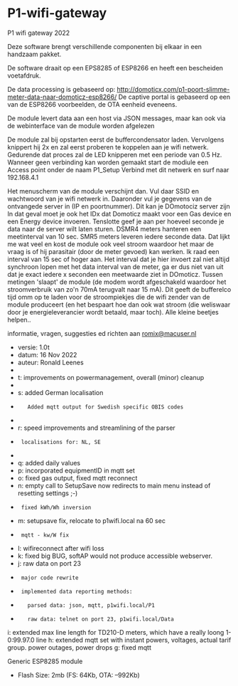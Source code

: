 # P1-wifi-gateway
 
P1 wifi gateway 2022
 
  Deze software brengt verschillende componenten bij elkaar in een handzaam pakket.
  
  De software draait op een EPS8285 of ESP8266 en heeft een bescheiden voetafdruk.
  
  De data processing is gebaseerd op: http://domoticx.com/p1-poort-slimme-meter-data-naar-domoticz-esp8266/
  De captive portal is gebaseerd op een van de ESP8266 voorbeelden, de OTA eenheid eveneens.
 
 De module levert data aan een host via JSON messages, maar kan ook via de webinterface van de module worden afgelezen
 
 De module zal bij opstarten eerst de buffercondensator laden. 
 Vervolgens knippert hij 2x en zal eerst proberen te koppelen aan je wifi netwerk. Gedurende dat proces zal de LED knipperen
 met een periode van 0.5 Hz.
 Wanneer geen verbinding kan worden gemaakt start de modiule een Access point onder de naam P1_Setup
 Verbind met dit netwerk en surf naar 192.168.4.1
 
 Het menuscherm van de module verschijnt dan. Vul daar SSID en wachtwoord van je wifi netwerk in. 
 Daaronder vul je gegevens van de ontvangede server in (IP en poortnummer). Dit kan je DOmotociz server zijn
 In dat geval moet je ook het IDx dat Domoticz maakt voor een Gas device en een Energy device invoeren.
 Tenslotte geef je aan per hoeveel seconde je data naar de server wilt laten sturen.
 DSMR4 meters hanteren een meetinterval van 10 sec. SMR5 meters leveren iedere seconde data. Dat lijkt me wat veel en 
 kost de module ook veel stroom waardoor het maar de vraag is of hij parasitair (door de meter gevoed) kan werken.
 Ik raad een interval van 15 sec of hoger aan. Het interval dat je hier invoert zal niet altijd synchroon lopen met
 het data interval van de meter, ga er dus niet van uit dat je exact iedere x seconden een meetwaarde ziet in DOmoticz. 
 Tussen metingen 'slaapt' de module (de modem wordt afgeschakeld waardoor het stroomverbruik van zo'n 70mA terugvalt naar 15 mA). 
 Dit geeft de bufferelco tijd omm op te laden voor de stroompiekjes die de wifi zender van de module produceert 
 (en het bespaart hoe dan ook wat stroom (die weliswaar door je energieleverancier wordt betaald, maar toch). Alle kleine 
 beetjes helpen..

  informatie, vragen, suggesties ed richten aan romix@macuser.nl 
  
    
 *  versie: 1.0t 
 *  datum:  16 Nov 2022
 *  auteur: Ronald Leenes
 *  
 *  t: improvements on powermanagement, overall (minor) cleanup
 *  
 *  s: added German localisation
 *        Added mqtt output for Swedish specific OBIS codes
 *        
 *  r: speed improvements and streamlining of the parser
 *      localisations for: NL, SE
 *      
 *  q: added daily values
 *  p: incorporated equipmentID in mqtt set
 *  o: fixed gas output, fixed mqtt reconnect
 *  n: empty call to SetupSave now redirects to main menu instead of resetting settings ;-)
 *      fixed kWh/Wh inversion
 *  m: setupsave fix, relocate to p1wifi.local na 60 sec 
 *      mqtt - kw/W fix
 *  l: wifireconnect after wifi loss
 *  k: fixed big BUG, softAP would not produce accessible webserver.
 *  j: raw data on port 23
 *      major code rewrite
 *      implemented data reporting methods: 
 *        parsed data: json, mqtt, p1wifi.local/P1
 *        raw data: telnet on port 23, p1wifi.local/Data
        
  i:  extended max line length for TD210-D meters, which have a really loong 1-0:99.97.0 line
  h:  extended mqtt set with instant powers, voltages, actual tarif group. power outages, power drops
  g: fixed mqtt
  
  Generic ESP8285 module 
*   Flash Size: 2mb (FS: 64Kb, OTA: –992Kb) 
